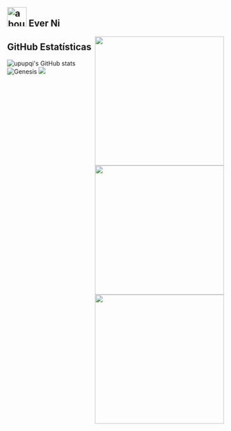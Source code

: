 ## <img width="45" alt="about" src="https://raw.github.com/elizarov/elizarov/master/about.png"> Ever Ni

<img align="right" width="300" src="https://s2.loli.net/2022/01/17/esUDIrbXJ7h5tpL.gif" />
<img align="right" width="300" src="https://s2.loli.net/2022/01/17/esUDIrbXJ7h5tpL.gif" />
<img align="right" width="300" src="https://s2.loli.net/2022/01/17/esUDIrbXJ7h5tpL.gif" />

## **GitHub Estatísticas**

![upupqi's GitHub stats](https://github-readme-stats.vercel.app/api?username=upupqi&theme=radical&show_icons=true) ![Genesis](https://github-readme-stats.vercel.app/api/top-langs/?username=upupqi&hide=html,javascript&layout=compact&theme=radical)
![](https://github-profile-summary-cards.vercel.app/api/cards/profile-details?username=upupqi&theme=monokai)

